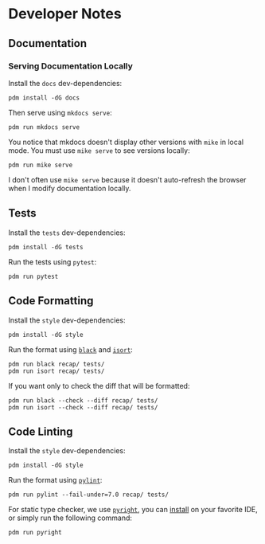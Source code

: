 # Developer Notes

## Documentation

### Serving Documentation Locally

Install the `docs` dev-dependencies:

    pdm install -dG docs

Then serve using `mkdocs serve`:

    pdm run mkdocs serve

You notice that mkdocs doesn't display other versions with `mike` in local mode. You must use `mike serve` to see versions locally:

    pdm run mike serve

I don't often use `mike serve` because it doesn't auto-refresh the browser when I modify documentation locally.

## Tests

Install the `tests` dev-dependencies:

    pdm install -dG tests

Run the tests using `pytest`:

    pdm run pytest

## Code Formatting

Install the `style` dev-dependencies:

    pdm install -dG style

Run the format using [`black`](https://github.com/psf/black) and [`isort`](https://github.com/PyCQA/isort):

    pdm run black recap/ tests/
    pdm run isort recap/ tests/

If you want only to check the diff that will be formatted:

    pdm run black --check --diff recap/ tests/
    pdm run isort --check --diff recap/ tests/

## Code Linting

Install the `style` dev-dependencies:

    pdm install -dG style

Run the format using [`pylint`](https://github.com/PyCQA/pylint):

    pdm run pylint --fail-under=7.0 recap/ tests/

For static type checker, we use [`pyright`](https://github.com/microsoft/pyright), you can [install](https://github.com/microsoft/pyright#installation) on your favorite IDE, or simply run the following command:

    pdm run pyright
